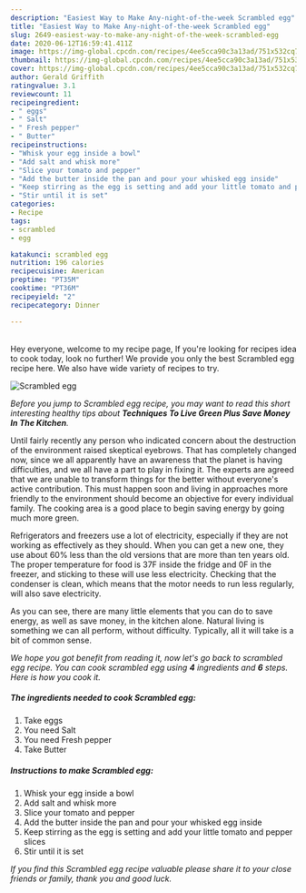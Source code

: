 ```yaml
---
description: "Easiest Way to Make Any-night-of-the-week Scrambled egg"
title: "Easiest Way to Make Any-night-of-the-week Scrambled egg"
slug: 2649-easiest-way-to-make-any-night-of-the-week-scrambled-egg
date: 2020-06-12T16:59:41.411Z
image: https://img-global.cpcdn.com/recipes/4ee5cca90c3a13ad/751x532cq70/scrambled-egg-recipe-main-photo.jpg
thumbnail: https://img-global.cpcdn.com/recipes/4ee5cca90c3a13ad/751x532cq70/scrambled-egg-recipe-main-photo.jpg
cover: https://img-global.cpcdn.com/recipes/4ee5cca90c3a13ad/751x532cq70/scrambled-egg-recipe-main-photo.jpg
author: Gerald Griffith
ratingvalue: 3.1
reviewcount: 11
recipeingredient:
- " eggs"
- " Salt"
- " Fresh pepper"
- " Butter"
recipeinstructions:
- "Whisk your egg inside a bowl"
- "Add salt and whisk more"
- "Slice your tomato and pepper"
- "Add the butter inside the pan and pour your whisked egg inside"
- "Keep stirring as the egg is setting and add your little tomato and pepper slices"
- "Stir until it is set"
categories:
- Recipe
tags:
- scrambled
- egg

katakunci: scrambled egg 
nutrition: 196 calories
recipecuisine: American
preptime: "PT35M"
cooktime: "PT36M"
recipeyield: "2"
recipecategory: Dinner

---
```

<br>
Hey everyone, welcome to my recipe page, If you're looking for recipes idea to cook today, look no further! We provide you only the best Scrambled egg recipe here. We also have wide variety of recipes to try.
<br>


![Scrambled egg](https://img-global.cpcdn.com/recipes/4ee5cca90c3a13ad/751x532cq70/scrambled-egg-recipe-main-photo.jpg)

<i>Before you jump to Scrambled egg recipe, you may want to read this short interesting healthy tips about 
<strong>Techniques To Live Green Plus Save Money In The Kitchen</strong>.</i>
</br>

Until fairly recently any person who indicated concern about the destruction of the environment raised skeptical eyebrows. That has completely changed now, since we all apparently have an awareness that the planet is having difficulties, and we all have a part to play in fixing it. The experts are agreed that we are unable to transform things for the better without everyone's active contribution. This must happen soon and living in approaches more friendly to the environment should become an objective for every individual family. The cooking area is a good place to begin saving energy by going much more green.

Refrigerators and freezers use a lot of electricity, especially if they are not working as effectively as they should. When you can get a new one, they use about 60% less than the old versions that are more than ten years old. The proper temperature for food is 37F inside the fridge and 0F in the freezer, and sticking to these will use less electricity. Checking that the condenser is clean, which means that the motor needs to run less regularly, will also save electricity.

As you can see, there are many little elements that you can do to save energy, as well as save money, in the kitchen alone. Natural living is something we can all perform, without difficulty. Typically, all it will take is a bit of common sense.


<i>We hope you got benefit from reading it, now let's go back to scrambled egg recipe. You can cook scrambled egg using <strong>4</strong> ingredients and <strong>6</strong> steps. Here is how you cook it.
</i>

##### The ingredients needed to cook Scrambled egg:

1. Take  eggs
1. You need  Salt
1. You need  Fresh pepper
1. Take  Butter


##### Instructions to make Scrambled egg:

1. Whisk your egg inside a bowl
1. Add salt and whisk more
1. Slice your tomato and pepper
1. Add the butter inside the pan and pour your whisked egg inside
1. Keep stirring as the egg is setting and add your little tomato and pepper slices
1. Stir until it is set


<i>If you find this Scrambled egg recipe valuable please share it to your close friends or family, thank you and good luck.</i>
